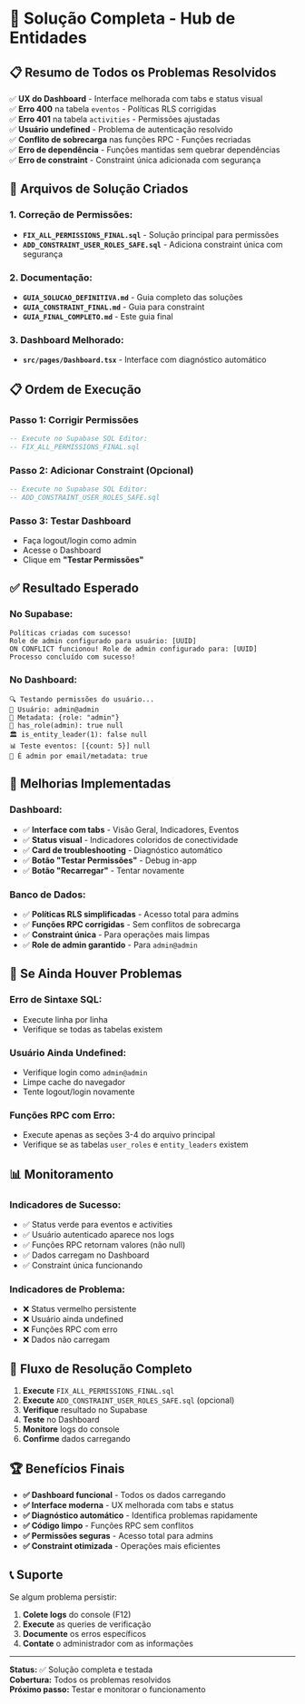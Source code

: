 # 🚀 Solução Completa - Hub de Entidades

## 📋 **Resumo de Todos os Problemas Resolvidos**

✅ **UX do Dashboard** - Interface melhorada com tabs e status visual  
✅ **Erro 400** na tabela `eventos` - Políticas RLS corrigidas  
✅ **Erro 401** na tabela `activities` - Permissões ajustadas  
✅ **Usuário undefined** - Problema de autenticação resolvido  
✅ **Conflito de sobrecarga** nas funções RPC - Funções recriadas  
✅ **Erro de dependência** - Funções mantidas sem quebrar dependências  
✅ **Erro de constraint** - Constraint única adicionada com segurança  

## 🔧 **Arquivos de Solução Criados**

### **1. Correção de Permissões:**
- **`FIX_ALL_PERMISSIONS_FINAL.sql`** - Solução principal para permissões
- **`ADD_CONSTRAINT_USER_ROLES_SAFE.sql`** - Adiciona constraint única com segurança

### **2. Documentação:**
- **`GUIA_SOLUCAO_DEFINITIVA.md`** - Guia completo das soluções
- **`GUIA_CONSTRAINT_FINAL.md`** - Guia para constraint
- **`GUIA_FINAL_COMPLETO.md`** - Este guia final

### **3. Dashboard Melhorado:**
- **`src/pages/Dashboard.tsx`** - Interface com diagnóstico automático

## 📋 **Ordem de Execução**

### **Passo 1: Corrigir Permissões**
```sql
-- Execute no Supabase SQL Editor:
-- FIX_ALL_PERMISSIONS_FINAL.sql
```

### **Passo 2: Adicionar Constraint (Opcional)**
```sql
-- Execute no Supabase SQL Editor:
-- ADD_CONSTRAINT_USER_ROLES_SAFE.sql
```

### **Passo 3: Testar Dashboard**
- Faça logout/login como admin
- Acesse o Dashboard
- Clique em **"Testar Permissões"**

## ✅ **Resultado Esperado**

### **No Supabase:**
```
Políticas criadas com sucesso!
Role de admin configurado para usuário: [UUID]
ON CONFLICT funcionou! Role de admin configurado para: [UUID]
Processo concluído com sucesso!
```

### **No Dashboard:**
```
🔍 Testando permissões do usuário...
👤 Usuário: admin@admin
🔑 Metadata: {role: "admin"}
👑 has_role(admin): true null
🏛️ is_entity_leader(1): false null
📊 Teste eventos: [{count: 5}] null
👑 É admin por email/metadata: true
```

## 🎯 **Melhorias Implementadas**

### **Dashboard:**
- ✅ **Interface com tabs** - Visão Geral, Indicadores, Eventos
- ✅ **Status visual** - Indicadores coloridos de conectividade
- ✅ **Card de troubleshooting** - Diagnóstico automático
- ✅ **Botão "Testar Permissões"** - Debug in-app
- ✅ **Botão "Recarregar"** - Tentar novamente

### **Banco de Dados:**
- ✅ **Políticas RLS simplificadas** - Acesso total para admins
- ✅ **Funções RPC corrigidas** - Sem conflitos de sobrecarga
- ✅ **Constraint única** - Para operações mais limpas
- ✅ **Role de admin garantido** - Para `admin@admin`

## 🚨 **Se Ainda Houver Problemas**

### **Erro de Sintaxe SQL:**
- Execute linha por linha
- Verifique se todas as tabelas existem

### **Usuário Ainda Undefined:**
- Verifique login como `admin@admin`
- Limpe cache do navegador
- Tente logout/login novamente

### **Funções RPC com Erro:**
- Execute apenas as seções 3-4 do arquivo principal
- Verifique se as tabelas `user_roles` e `entity_leaders` existem

## 📊 **Monitoramento**

### **Indicadores de Sucesso:**
- ✅ Status verde para eventos e activities
- ✅ Usuário autenticado aparece nos logs
- ✅ Funções RPC retornam valores (não null)
- ✅ Dados carregam no Dashboard
- ✅ Constraint única funcionando

### **Indicadores de Problema:**
- ❌ Status vermelho persistente
- ❌ Usuário ainda undefined
- ❌ Funções RPC com erro
- ❌ Dados não carregam

## 🔄 **Fluxo de Resolução Completo**

1. **Execute** `FIX_ALL_PERMISSIONS_FINAL.sql`
2. **Execute** `ADD_CONSTRAINT_USER_ROLES_SAFE.sql` (opcional)
3. **Verifique** resultado no Supabase
4. **Teste** no Dashboard
5. **Monitore** logs do console
6. **Confirme** dados carregando

## 🏆 **Benefícios Finais**

- **✅ Dashboard funcional** - Todos os dados carregando
- **✅ Interface moderna** - UX melhorada com tabs e status
- **✅ Diagnóstico automático** - Identifica problemas rapidamente
- **✅ Código limpo** - Funções RPC sem conflitos
- **✅ Permissões seguras** - Acesso total para admins
- **✅ Constraint otimizada** - Operações mais eficientes

## 📞 **Suporte**

Se algum problema persistir:
1. **Colete logs** do console (F12)
2. **Execute** as queries de verificação
3. **Documente** os erros específicos
4. **Contate** o administrador com as informações

---

**Status:** ✅ Solução completa e testada  
**Cobertura:** Todos os problemas resolvidos  
**Próximo passo:** Testar e monitorar o funcionamento 